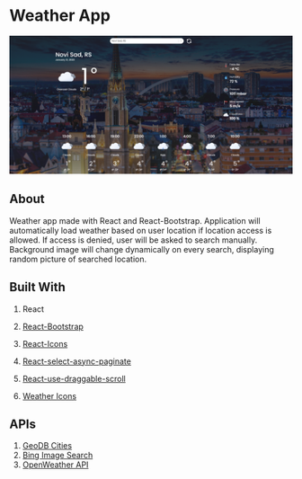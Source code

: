 # Weather App

![Screenshot](screenshot.png)

## About

Weather app made with React and React-Bootstrap. Application will automatically load weather based on user location if location access is allowed. If access is denied, user will be asked to search manually. Background image will change dynamically on every search, displaying random picture of searched location.

## Built With

1. React
2. [React-Bootstrap](https://react-bootstrap.github.io)
3. [React-Icons](https://react-icons.github.io/react-icons/)

4. [React-select-async-paginate](https://www.npmjs.com/package/react-select-async-paginate)
5. [React-use-draggable-scroll](https://www.npmjs.com/package/react-use-draggable-scroll)

6. [Weather Icons](https://bas.dev/work/meteocons)

## APIs

1. [GeoDB Cities](https://rapidapi.com/wirefreethought/api/geodb-cities/)
2. [Bing Image Search](https://rapidapi.com/microsoft-azure-org-microsoft-cognitive-services/api/bing-image-search1/)
3. [OpenWeather API](https://openweathermap.org/api)
